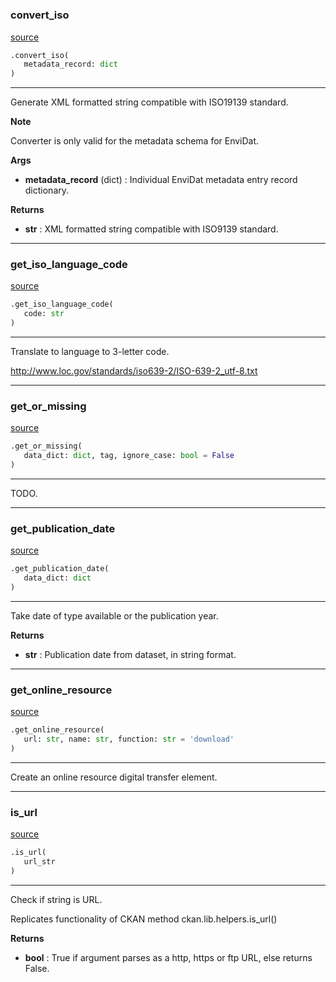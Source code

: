 #

### convert_iso

[source](https://github.com/EnviDat/envidat-python-utils/blob/main/../envidat/converters/iso_converter.py/#L18)

```python
.convert_iso(
   metadata_record: dict
)
```

---

Generate XML formatted string compatible with ISO19139 standard.

**Note**

Converter is only valid for the metadata schema for EnviDat.

**Args**

- **metadata_record** (dict) : Individual EnviDat metadata entry record dictionary.

**Returns**

- **str** : XML formatted string compatible with ISO9139 standard.

---

### get_iso_language_code

[source](https://github.com/EnviDat/envidat-python-utils/blob/main/../envidat/converters/iso_converter.py/#L522)

```python
.get_iso_language_code(
   code: str
)
```

---

Translate to language to 3-letter code.

http://www.loc.gov/standards/iso639-2/ISO-639-2_utf-8.txt

---

### get_or_missing

[source](https://github.com/EnviDat/envidat-python-utils/blob/main/../envidat/converters/iso_converter.py/#L531)

```python
.get_or_missing(
   data_dict: dict, tag, ignore_case: bool = False
)
```

---

TODO.

---

### get_publication_date

[source](https://github.com/EnviDat/envidat-python-utils/blob/main/../envidat/converters/iso_converter.py/#L559)

```python
.get_publication_date(
   data_dict: dict
)
```

---

Take date of type available or the publication year.

**Returns**

- **str** : Publication date from dataset, in string format.

---

### get_online_resource

[source](https://github.com/EnviDat/envidat-python-utils/blob/main/../envidat/converters/iso_converter.py/#L617)

```python
.get_online_resource(
   url: str, name: str, function: str = 'download'
)
```

---

Create an online resource digital transfer element.

---

### is_url

[source](https://github.com/EnviDat/envidat-python-utils/blob/main/../envidat/converters/iso_converter.py/#L643)

```python
.is_url(
   url_str
)
```

---

Check if string is URL.

Replicates functionality of CKAN method ckan.lib.helpers.is_url()

**Returns**

- **bool** : True if argument parses as a http, https or ftp URL,
  else returns False.

